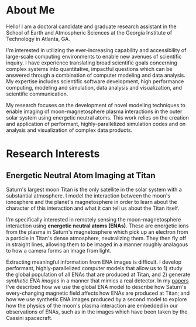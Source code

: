 About Me
======
Hello! I am a doctoral candidate and graduate research assistant in the School of Earth and Atmospheric Sciences at the Georgia Institute of Technology in Atlanta, GA.

I'm interested in utilizing the ever-increasing capability and accessibility of large-scale computing environments to enable new avenues of scientific inquiry. I have experience translating broad scientific goals concerning complex systems into quantitative, impactful questions which can be answered through a combination of computer modeling and data analysis. My expertise includes scientific software development, high performance computing, modeling and simulation, data analysis and visualization, and scientific communication.

My research focuses on the development of novel modeling techniques to enable imaging of moon-magnetosphere plasma interactions in the outer solar system using energetic neutral atoms. This work relies on the creation and application of performant, highly-parallelized simulation codes and on analysis and visualization of complex data products.

Research Interests
======

Energetic Neutral Atom Imaging at Titan
------
Saturn's largest moon Titan is the only satellite in the solar system with a substantial atmosphere. I model the interaction between the moon's ionosphere and the planet's magnetosphere in order to learn about the character of this interaction and what it can tell us about the Titan itself.

I'm specifically interested in remotely sensing the moon-magnetosphere interaction using **energetic neutral atoms (ENAs)**. These are energetic ions from the plasma in Saturn's magnetosphere which pick up an electron from a particle in Titan's dense atmosphere, neutralizing them. They then fly off in straight lines, allowing them to be imaged in a manner roughly analagous to how a camera forms an image from light.

Extracting meaningful information from ENA images is difficult. I develop performant, highly-parallelized computer models that allow us to 1) study the global population of all ENAs that are produced at Titan, and 2) generate *synthetic ENA images* in a manner that mimics a real detector. In my [papers](tylertippens.github.io/publications) I've described how we use the global ENA model to describe how Saturn's every-changing magnetic field affects how ENAs are produced at Titan; and how we use synthetic ENA images produced by a second model to explore how the physics of the moon's plasma interaction are embedded in our observations of ENAs, such as in the images which have been taken by the Cassini spacecraft.
